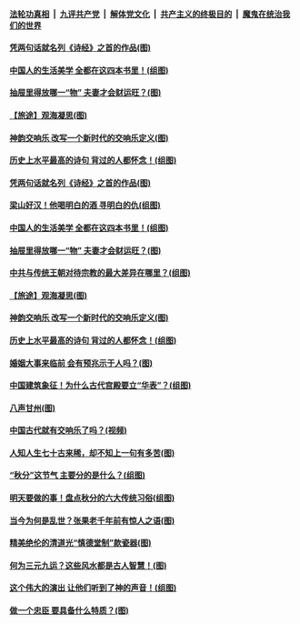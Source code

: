 ####  [法轮功真相](../../../../basic/blob/master/README.md?t=09252126) &nbsp;|&nbsp; [九评共产党](../../../../9ping.md/blob/master/README.md?t=09252126) &nbsp;|&nbsp; [解体党文化](../../../../jtdwh.md/blob/master/README.md?t=09252126)  &nbsp;|&nbsp; [共产主义的终极目的](../../../../gczydzjmd.md/blob/master/README.md?t=09252126) &nbsp;|&nbsp; [魔鬼在统治我们的世界](../../../../mgztzwmdsj.md/blob/master/README.md?t=09252126) 

#### [凭两句话就名列《诗经》之首的作品(图)](../pages/p7/905668.md?t=09252126) 

#### [中国人的生活美学 全都在这四本书里！(组图)](../pages/p7/907728.md?t=09252126) 

#### [抽屉里得放哪一“物” 夫妻才会财运旺？(图)](../pages/p7/884605.md?t=09252126) 

#### [【旅途】观海凝思(图)](../pages/p7/908259.md?t=09252126) 

#### [神韵交响乐 改写一个新时代的交响乐定义(图)](../pages/p7/908335.md?t=09252126) 

#### [历史上水平最高的诗句 背过的人都怀念！(组图)](../pages/p7/904926.md?t=09252126) 

#### [凭两句话就名列《诗经》之首的作品(图)](../pages/p7/905668.md?t=09252126) 

#### [梁山好汉！他喝明白的酒 寻明白的仇(组图)](../pages/p7/905441.md?t=09252126) 

#### [中国人的生活美学 全都在这四本书里！(组图)](../pages/p7/907728.md?t=09252126) 

#### [抽屉里得放哪一“物” 夫妻才会财运旺？(图)](../pages/p7/884605.md?t=09252126) 

#### [中共与传统王朝对待宗教的最大差异在哪里？(组图)](../pages/p7/908162.md?t=09252126) 

#### [【旅途】观海凝思(图)](../pages/p7/908259.md?t=09252126) 

#### [神韵交响乐 改写一个新时代的交响乐定义(图)](../pages/p7/908335.md?t=09252126) 

#### [历史上水平最高的诗句 背过的人都怀念！(组图)](../pages/p7/904926.md?t=09252126) 

#### [婚姻大事来临前 会有预兆示于人吗？(图)](../pages/p7/905083.md?t=09252126) 

#### [中国建筑象征！为什么古代宫殿要立“华表”？(组图)](../pages/p7/907440.md?t=09252126) 

#### [八声甘州(图)](../pages/p7/908205.md?t=09252126) 

#### [中国古代就有交响乐了吗？(视频)](../pages/p7/906134.md?t=09252126) 

#### [人知人生七十古来稀，却不知上一句有多苦(图)](../pages/p7/906478.md?t=09252126) 

#### [“秋分”这节气 主要分的是什么？(组图)](../pages/p7/907099.md?t=09252126) 

#### [明天要做的事！盘点秋分的六大传统习俗(组图)](../pages/p7/907100.md?t=09252126) 

#### [当今为何是乱世？张果老千年前有惊人之语(图)](../pages/p7/907732.md?t=09252126) 

#### [精美绝伦的清道光“慎德堂制”款瓷器(图)](../pages/p7/907390.md?t=09252126) 

#### [何为三元九运？这些风水都是古人智慧！(图)](../pages/p7/887486.md?t=09252126) 

#### [这个伟大的演出 让他们听到了神的声音！(组图)](../pages/p7/908076.md?t=09252126) 

#### [做一个忠臣 要具备什么特质？(图)](../pages/p7/906864.md?t=09252126) 

